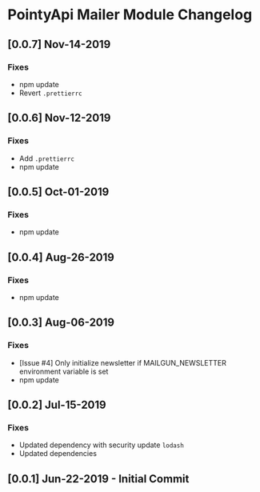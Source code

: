 # PointyApi Mailer Module Changelog

## [0.0.7] Nov-14-2019

### Fixes
- npm update
- Revert `.prettierrc`

## [0.0.6] Nov-12-2019

### Fixes
- Add `.prettierrc`
- npm update

## [0.0.5] Oct-01-2019

### Fixes
- npm update

## [0.0.4] Aug-26-2019

### Fixes
- npm update

## [0.0.3] Aug-06-2019

### Fixes
- [Issue #4] Only initialize newsletter if MAILGUN_NEWSLETTER environment variable is set
- npm update

## [0.0.2] Jul-15-2019

### Fixes
- Updated dependency with security update `lodash`
- Updated dependencies

## [0.0.1] Jun-22-2019 - Initial Commit
